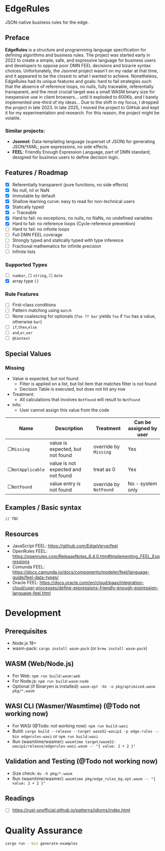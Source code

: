 # EdgeRules

JSON-native business rules for the edge.

## Preface

**EdgeRules** is a structure and programming language specification for defining algorithms and business rules.
The project was started early in 2022 to create a simple, safe, and expressive language for business users and
developers
to oppose poor DMN FEEL decisions and bizarre syntax choices. Unfortunately, the Jsonnet project wasn't on my radar at that time, and it
appeared to be the closest to what I wanted to achieve. Nonetheless, EdgeRules had its unique features and goals:
hard to fail strategies such that the absence of reference loops, no nulls, fully traceable, referentially transparent,
and the most crucial target was a small WASM binary size for inexpensive use in client browsers... until it exploded to 600Kb,
and I barely implemented one-third of my ideas... Due to the shift in my focus, I dropped the project in late 2023.
In late 2025, I moved the project to GitHub and kept it for my experimentation and research. For this reason, the
project might be volatile.

### Similar projects:

- **Jsonnet**: Data-templating language (superset of JSON) for generating JSON/YAML; pure expressions, no side effects.
- **FEEL**: Friendly Enough Expression Language, part of DMN standard; designed for business users to define decision
  logic.

## Features / Roadmap

- [x] Referentially transparent (pure functions, no side effects)
- [x] No null, nil or NaN
- [x] Immutable by default
- [x] Shallow learning curve: easy to read for non-technical users
- [x] Statically typed
- [x] ~ Traceable
- [x] Hard to fail: no exceptions, no nulls, no NaNs, no undefined variables
- [x] Hard to fail: no reference loops (Cycle-reference prevention)
- [ ] Hard to fail: no infinite loops
- [ ] Full DMN FEEL coverage
- [ ] Strongly typed and statically typed with type inference
- [ ] Fractional mathematics for infinite precision
- [ ] Infinite lists

### Supported Types

- [ ] `number`, &#9744; `string`, &#9744; `date`
- [x] array type `[]`

### Rule Features

- [ ] First-class conditions
- [ ] Pattern matching using `match`
- [ ] None coalescing for optionals (`foo ?? bar` yields `foo` if `foo` has a value, otherwise `bar`)
- [ ] `if`,`then`,`else`
- [ ] `and`,`or`,`xor`
- [ ] `@Context`

## Special Values

### Missing

- Value is expected, but not found:
    - Filter is applied on a list, but list item that matches filter is not found
    - Decision Table is executed, but does not hit any row
- Treatment:
    - All calculations that involves `NotFound` will result to `NotFound`
- Info:
    - User cannot assign this value from the code

| Name                   | Description                         | Treatment              | Can be assigned by user |
|------------------------|-------------------------------------|------------------------|-------------------------|
| &#9744;`Missing`       | value is expected, but not found    | override by `Missing`  | Yes                     |
| &#9744;`NotApplicable` | value is not expected and not found | treat as 0             | Yes                     |
| &#9744;`NotFound`      | value entry is not found            | override by `NotFound` | No - system only        |

## Examples / Basic syntax

```edgerules
// TBC
```

## Resources

- JavaScript FEEL: https://github.com/EdgeVerve/feel
- OpenRules FEEL: https://openrules.com/ReleaseNotes_6.4.0.htm#Implementing_FEEL_Expressions
- Comunda FEEL: https://docs.camunda.io/docs/components/modeler/feel/language-guide/feel-data-types/
- Oracle
  FEEL: https://docs.oracle.com/en/cloud/paas/integration-cloud/user-processes/define-expressions-friendly-enough-expression-language-feel.html

# Development

## Prerequisites

- Node.js 18+
- wasm-pack: `cargo install wasm-pack` (or `brew install wasm-pack`)

## WASM (Web/Node.js)

- For Web: `npm run build:wasm:web`
- For Node.js: `npm run build:wasm:node`
- Optional (if Binaryen is installed): `wasm-opt -Oz -o pkg/optimized.wasm pkg/*.wasm`

## WASI CLI (Wasmer/Wasmtime) (@Todo not working now)

- For WASI (@Todo: not working now): `npm run build:wasi`
- Build: `cargo build --release --target wasm32-wasip1 -p edge-rules --bin edgerules-wasi` or `npm run build:wasi`
- Run (wasmtime/wasmer): `wasmtime target/wasm32-wasip1/release/edgerules-wasi.wasm -- "{ value: 2 + 2 }"`

## Validation and Testing (@Todo not working now)

- Size check: `du -h pkg/*.wasm`
- Run (wasmtime/wasmer): `wasmtime pkg/edge_rules_bg.opt.wasm -- "{ value: 2 + 2 }"`

## Readings

- [ ] https://rust-unofficial.github.io/patterns/idioms/index.html

# Quality Assurance

```bash
cargo run --bin generate-examples
```